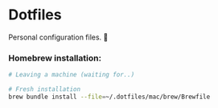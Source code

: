 # Dotfiles

Personal configuration files. 👋

### Homebrew installation:

```bash
# Leaving a machine (waiting for..)

# Fresh installation
brew bundle install --file=~/.dotfiles/mac/brew/Brewfile
```
